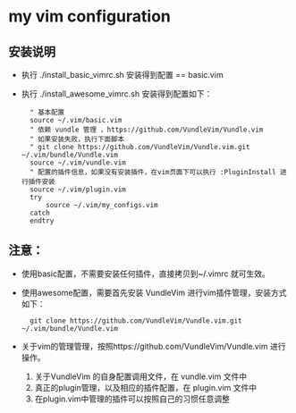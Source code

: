 # my vim configuration 

## 安装说明

* 执行 ./install_basic_vimrc.sh  安装得到配置 == basic.vim

* 执行 ./install_awesome_vimrc.sh  安装得到配置如下：

        " 基本配置
        source ~/.vim/basic.vim
        " 依赖 vundle 管理 ，https://github.com/VundleVim/Vundle.vim
        " 如果安装失败，执行下面脚本
        " git clone https://github.com/VundleVim/Vundle.vim.git ~/.vim/bundle/Vundle.vim
        source ~/.vim/vundle.vim
        " 配置的插件信息，如果没有安装插件，在vim页面下可以执行 :PluginInstall 进行插件安装
        source ~/.vim/plugin.vim
        try
            source ~/.vim/my_configs.vim
        catch
        endtry

## 注意：

* 使用basic配置，不需要安装任何插件，直接拷贝到~/.vimrc 就可生效。

* 使用awesome配置，需要首先安装 VundleVim 进行vim插件管理，安装方式如下：

        git clone https://github.com/VundleVim/Vundle.vim.git ~/.vim/bundle/Vundle.vim

* 关于vim的管理管理，按照https://github.com/VundleVim/Vundle.vim 进行操作。

    1. 关于VundleVim 的自身配置调用文件，在 vundle.vim 文件中
    2. 真正的plugin管理，以及相应的插件配置，在 plugin.vim 文件中
    3. 在plugin.vim中管理的插件可以按照自己的习惯任意调整
